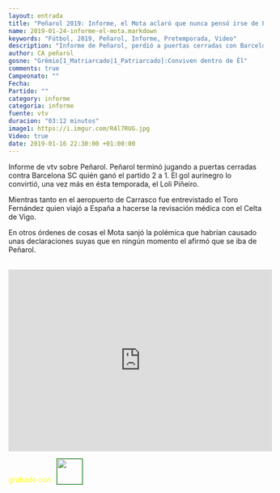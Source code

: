 ```yaml
---
layout: entrada
title: "Peñarol 2019: Informe, el Mota aclaró que nunca pensó irse de Peñarol"
name: 2019-01-24-informe-el-mota.markdown
keywords: "Fútbol, 2019, Peñarol, Informe, Pretemporada, Video"
description: "Informe de Peñarol, perdió a puertas cerradas con Barcelona SC, mientras que hablaron para la televisión el Toro Fernández y el Mota Gargano, uno con un pie en el avión para hacerse la revisación médica, el Mota aclaró que nunca había pensado irse de Peñarol"
author: CA peñarol
gosne: "Grêmio[1_Matriarcado|1_Patriarcado]:Conviven dentro de Êl"
comments: true
Campeonato: ""
Fecha:
Partido: ""
category: informe
categoria: informe
fuente: vtv
duracion: "03:12 minutos"
image1: https://i.imgur.com/R4l7RUG.jpg
Video: true
date: 2019-01-16 22:30:00 +01:00:00
---
```


Informe de vtv sobre Peñarol. Peñarol terminó jugando a puertas cerradas contra Barcelona SC quién ganó el partido 2 a 1. El gol aurinegro lo convirtió, una vez más en ésta temporada, el Loli Piñeiro.

Mientras tanto en el aeropuerto de Carrasco fue entrevistado el Toro Fernández quien viajó a España a hacerse la revisación médica con el Celta de Vigo.

En otros órdenes de cosas el Mota sanjó la polémica que habrían causado unas declaraciones suyas que en ningún momento el afirmó que se iba de Peñarol.

<br>

<iframe width="521" height="360" src="https://www.youtube.com/embed/aeVf372IoS0" frameborder="0" allow="accelerometer; autoplay; encrypted-media; gyroscope; picture-in-picture" allowfullscreen></iframe>

<span style="color:yellow;margin-top:0px;">grabado con</span> <a href="http://ffmpeg.org"><img src="{{ site.url }}/images/ffmpeg.png" width="50px" style="border:1px solid green;vertical-align: sub;margin-left:7px;"></a>
